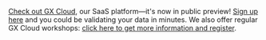 [Check out GX Cloud](https://greatexpectations.io/cloud), our SaaS platform—it's now in public preview! [Sign up here](https://greatexpectations.io/cloud) and you could be validating your data in minutes. We also offer regular GX Cloud workshops: [click here to get more information and register](https://pages.greatexpectations.io/gx-cloud-workshops).